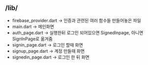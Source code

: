 ## /lib/

- firebase_provider.dart -> 인증과 관련된 여러 함수들 만들어놓은 파일
- main.dart -> 메인화면
- auth_page.dart -> 실행한뒤 로그인 되어있으면 SignedInpage, 아니면 SignInPage로 옮겨줌
- signin_page.dart -> 로그인 할때 화면
- signup_page.dart -> 계정 만들때 화면
- signedin_page.dart -> 로그인 한 뒤 화면
